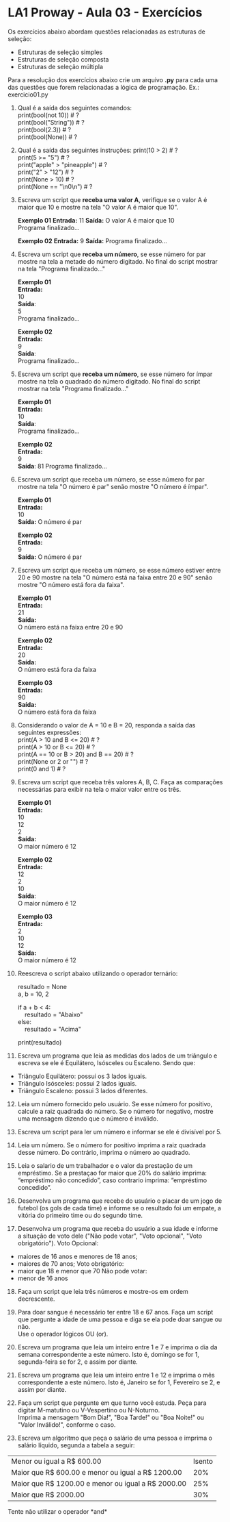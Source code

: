 # LA1 Proway - Aula 03 - Exercícios
Os exercícios abaixo abordam questões relacionadas as estruturas de seleção:

-   Estruturas de seleção simples
-   Estruturas de seleção composta
-   Estruturas de seleção múltipla

Para a resolução dos exercícios abaixo crie um arquivo  **.py**  para cada uma das questões que forem relacionadas a lógica de programação. Ex.: exercicio01.py

1) Qual é a saída dos seguintes comandos:  
print(bool(not 10)) # ?  
print(bool("String")) # ?  
print(bool(2.3)) # ?  
print(bool(None)) # ?  

2) Qual é a saída das seguintes instruções:
print(10 > 2) # ?  
print(5 >= "5") # ?  
print("apple" > "pineapple") # ?  
print("2" > "12") # ?  
print(None > 10) # ?  
print(None == "\n0\n") # ?  

3) Escreva um script que **receba uma valor A**, verifique se o valor A é maior que 10 e
mostre na tela "O valor A é maior que 10".

	**Exemplo 01**
	**Entrada:** 
	11
	**Saída:**
	O valor A é maior que 10  
	Programa finalizado...
	
	**Exemplo 02**
	**Entrada:**
	9
	**Saída:**
	Programa finalizado...

4) Escreva um script que **receba um número**, se esse número for par mostre na tela
a metade do número digitado. No final do script mostrar na tela "Programa finalizado..."

	**Exemplo 01**  
	**Entrada:**  
	10  
	**Saída**:  
	5  
	Programa finalizado...  
	
	**Exemplo 02**  
	**Entrada:**  
	9  
	**Saída**:  
	Programa finalizado...  
	
5) Escreva um script que **receba um número**, se esse número for ímpar mostre na tela
o quadrado do número digitado. No final do script mostrar na tela "Programa finalizado..."

	**Exemplo 01**  
	**Entrada:**  
	10  
	**Saída**:  
	Programa finalizado...  
	
	**Exemplo 02**  
	**Entrada:**  
	9   
	**Saída**: 
	81
	Programa finalizado...  

6) Escreva um script que receba um número, se esse número for par mostre na tela
"O número é par" senão mostre "O número é ímpar".

	**Exemplo 01**  
	**Entrada:**  
	10  
	**Saída:**
	O número é par  

	**Exemplo 02**  
	**Entrada:**  
	9  
	**Saída:**
	O número é par

7) Escreva um script que receba um número, se esse número estiver entre 20 e 90
mostre na tela "O número está na faixa entre 20 e 90" senão mostre "O número
está fora da faixa".

	**Exemplo 01**  
	**Entrada:**  
	21  
	**Saída:**  
	O número está na faixa entre 20 e 90  
	
	**Exemplo 02**  
	**Entrada:**  
		20  
	**Saída:**  
	 O número está fora da faixa  

	**Exemplo 03**  
	**Entrada:**  
	90  
	**Saída:**  
	O número está fora da faixa  

8) Considerando o valor de A = 10 e B = 20, responda a saída das seguintes expressões:  
print(A > 10 and B <= 20) # ?    
print(A > 10 or B <= 20) # ?  
print(A == 10 or B > 20) and B == 20) # ?  
print(None or 2 or "") # ?  
print(0 and 1) # ?  

9) Escreva um script que receba três valores A, B, C. Faça as comparações necessárias para exibir na tela o maior valor entre os três.

	**Exemplo 01**  
	**Entrada:**  
	10  
	12  
	2  
	**Saída:**  
	O maior número é 12 

	**Exemplo 02**  
	**Entrada:**  
	12  
	2  
	10  
	**Saída**:  
	O maior número é 12  

	**Exemplo 03**  
	**Entrada:**  
	2  
	10  
	12  
	**Saída:**  
	O maior número é 12

10) Reescreva o script abaixo utilizando o operador ternário:

	resultado = None  
	a, b = 10, 2  

	if a + b < 4:  
	&nbsp;&nbsp;&nbsp;&nbsp;resultado = "Abaixo"  
	else:  
	&nbsp;&nbsp;&nbsp;&nbsp;resultado = "Acima"  

	print(resultado)  


11) Escreva um programa que leia as medidas dos lados de um triângulo e
escreva se ele é Equilátero, Isósceles ou Escaleno. Sendo que:
* Triângulo Equilátero: possui os 3 lados iguais.
* Triângulo Isósceles: possui 2 lados iguais.
* Triângulo Escaleno: possui 3 lados diferentes.

12) Leia um número fornecido pelo usuário. Se esse número for positivo, calcule a raiz
quadrada do número. Se o número for negativo, mostre uma mensagem dizendo que o
número é inválido.

13) Escreva um script para ler um número e informar se ele é divisível por 5.

14) Leia um número. Se o número for positivo imprima a raiz quadrada desse número. Do contrário, imprima o número ao quadrado.

15) Leia o salario de um trabalhador e o valor da prestação de um empréstimo. Se a prestaçao
for maior que 20% do salário imprima: “empréstimo não concedido”, caso contrario imprima:
“empréstimo concedido”.

16) Desenvolva um programa que recebe do usuário o placar de um jogo de futebol (os gols de cada time) e informe se o resultado foi um empate, a vitória do primeiro time ou do segundo time.

17) Desenvolva um programa que receba do usuário a sua idade e informe a situação de voto dele ("Não pode votar", "Voto opcional", "Voto obrigatório").
Voto Opcional:
- maiores de 16 anos e menores de 18 anos;
- maiores de 70 anos;
Voto obrigatório:
- maior que 18 e menor que 70
Não pode votar:
- menor de 16 anos

18) Faça um script que leia três números e mostre-os em ordem decrescente.

19) Para doar sangue é necessário ter entre 18 e 67 anos. Faça um script que pergunte a idade de uma pessoa e diga se ela pode doar sangue ou não.  
Use o operador lógicos OU (or).

20) Escreva um programa que leia um inteiro entre 1 e 7 e imprima o dia da semana correspondente a este número. Isto é, domingo se for 1, segunda-feira se for 2, e assim por diante.

21) Escreva um programa que leia um inteiro entre 1 e 12 e imprima o mês correspondente a este número. Isto é, Janeiro se for 1, Fevereiro se 2, e assim por diante.

22) Faça um script que pergunte em que turno você estuda. Peça para digitar M-matutino ou V-Vespertino ou N-Noturno.  
Imprima a mensagem "Bom Dia!", "Boa Tarde!" ou "Boa Noite!" ou "Valor Inválido!", conforme o caso.

23) Escreva um algoritmo que peça o salário de uma pessoa e imprima o salário líquido, segunda a tabela a seguir:
<table>
	<tr>
		<td>Menor ou igual a R$ 600.00</td>
		<td>Isento</td>
	</tr>
	<tr>
		<td>Maior que R$ 600.00 e menor ou igual a R$ 1200.00</td>
		<td>20%</td>
	</tr>
	<tr>
		<td>Maior que R$ 1200.00 e menor ou igual a R$ 2000.00</td>
		<td>25%</td>
	</tr>
	<tr>
		<td>Maior que R$ 2000.00</td>
		<td>30%</td>
	</tr>
</table>
Tente não utilizar o operador *and*

